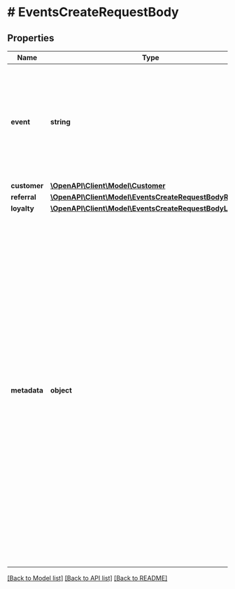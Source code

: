 # # EventsCreateRequestBody

## Properties

Name | Type | Description | Notes
------------ | ------------- | ------------- | -------------
**event** | **string** | Event name. This is the same name that you used to define a custom event in the **Dashboard** &gt; **Project Settings** &gt; **Event Schema**. | [optional]
**customer** | [**\OpenAPI\Client\Model\Customer**](Customer.md) |  |
**referral** | [**\OpenAPI\Client\Model\EventsCreateRequestBodyReferral**](EventsCreateRequestBodyReferral.md) |  | [optional]
**loyalty** | [**\OpenAPI\Client\Model\EventsCreateRequestBodyLoyalty**](EventsCreateRequestBodyLoyalty.md) |  | [optional]
**metadata** | **object** | The metadata object stores all custom attributes assigned to the event. A set of key/value pairs that you can attach to an event object. It can be useful for storing additional information about the event in a structured format. Event metadata schema is defined in the **Dashboard** &gt; **Project Settings** &gt; **Event Schema** &gt; **Edit particular event** &gt; **Metadata property definition**. | [optional]

[[Back to Model list]](../../README.md#models) [[Back to API list]](../../README.md#endpoints) [[Back to README]](../../README.md)
